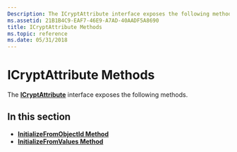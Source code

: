 ```yaml
---
Description: The ICryptAttribute interface exposes the following methods.
ms.assetid: 21B1B4C9-EAF7-46E9-A7AD-40AADF5A8690
title: ICryptAttribute Methods
ms.topic: reference
ms.date: 05/31/2018
---
```


# ICryptAttribute Methods

The [**ICryptAttribute**](/windows/desktop/api/CertEnroll/nn-certenroll-icryptattribute) interface exposes the following methods.

## In this section

-   [**InitializeFromObjectId Method**](/windows/desktop/api/CertEnroll/nf-certenroll-icryptattribute-initializefromobjectid)
-   [**InitializeFromValues Method**](/windows/desktop/api/CertEnroll/nf-certenroll-icryptattribute-initializefromvalues)

 

 




